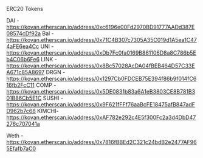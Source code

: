 ERC20 Tokens

DAI - https://kovan.etherscan.io/address/0xc6196e00Fd2970BD91777AADd387E08574cDf92a
Bal - https://kovan.etherscan.io/address/0x71C4B307c7305A35C019d1A5ea1C474aFE6ea4Cc
UNI - https://kovan.etherscan.io/address/0xDb7Fc0fa0169B861106D8a8C786b5Eb4C06b6Fe6
LINK - https://kovan.etherscan.io/address/0x8Bc57028AcDA04fBEB464D57C33EA671c85A8697
DRGN - https://kovan.etherscan.io/address/0x1297Cb0FDCEB75E394f86b9f014fC616fb2FcC11
COMP - https://kovan.etherscan.io/address/0x5DE0831b83a6A1eB3803CE8B781B301B86Cb5E1C
SUSHI - https://kovan.etherscan.io/address/0x9F621fFFf76aaBcFE18475afB847adFD962b7c68
KIMCHI- https://kovan.etherscan.io/address/0xAF782e292c4E5f300Fc2a3d4DbD47276c707041a

Weth - https://kovan.etherscan.io/address/0x7816fBBEd2C321c24bdB2e2477AF965Efafb7aC0
